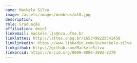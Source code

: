 ```yaml
---
name: Mackele Silva
image: /assets/images/membros/m18.jpg
description:
role: Graduação
affiliation: deinf
linkemail: mackele.ljs@nca.ufma.br
linklattes: http://lattes.cnpq.br/1653499225641458
linklinkedin: https://www.linkedin.com/in/mackele-silva
linkgithub: https://github.com/MackeleSilva
linkorcid: https://orcid.org/0009-0006-3892-2379
---
```


